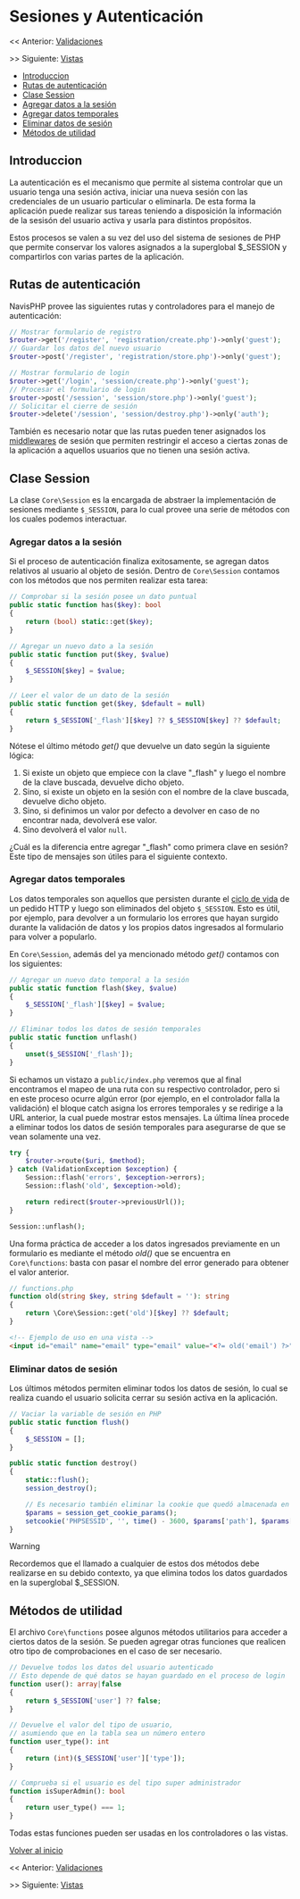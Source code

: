 # Sesiones y Autenticación

<< Anterior: [Validaciones](validaciones.md)

\>> Siguiente: [Vistas](vistas.md)

-   [Introduccion](#introduccion)
-   [Rutas de autenticación](#rutas-de-autenticación)
-   [Clase Session](#clase-session)
-   [Agregar datos a la sesión](#agregar-datos-a-la-sesión)
-   [Agregar datos temporales](#agregar-datos-temporales)
-   [Eliminar datos de sesión](#eliminar-datos-de-sesión)
-   [Métodos de utilidad](#métodos-de-utilidad)

## Introduccion

La autenticación es el mecanismo que permite al sistema controlar que un usuario tenga una sesión activa, iniciar una nueva sesión con las credenciales de un usuario particular o eliminarla. De esta forma la aplicación puede realizar sus tareas teniendo a disposición la información de la sesisón del usuario activa y usarla para distintos propósitos.

Estos procesos se valen a su vez del uso del sistema de sesiones de PHP que permite conservar los valores asignados a la superglobal $\_SESSION y compartirlos con varias partes de la aplicación.

## Rutas de autenticación

NavisPHP provee las siguientes rutas y controladores para el manejo de autenticación:

```php
// Mostrar formulario de registro
$router->get('/register', 'registration/create.php')->only('guest');
// Guardar los datos del nuevo usuario
$router->post('/register', 'registration/store.php')->only('guest');

// Mostrar formulario de login
$router->get('/login', 'session/create.php')->only('guest');
// Procesar el formulario de login
$router->post('/session', 'session/store.php')->only('guest');
// Solicitar el cierre de sesión
$router->delete('/session', 'session/destroy.php')->only('auth');
```

También es necesario notar que las rutas pueden tener asignados los [middlewares](routing_middlewares.md) de sesión que permiten restringir el acceso a ciertas zonas de la aplicación a aquellos usuarios que no tienen una sesión activa.

## Clase Session

La clase `Core\Session` es la encargada de abstraer la implementación de sesiones mediante `$_SESSION`, para lo cual provee una serie de métodos con los cuales podemos interactuar.

### Agregar datos a la sesión

Si el proceso de autenticación finaliza exitosamente, se agregan datos relativos al usuario al objeto de sesión. Dentro de `Core\Session` contamos con los métodos que nos permiten realizar esta tarea:

```php
// Comprobar si la sesión posee un dato puntual
public static function has($key): bool
{
    return (bool) static::get($key);
}

// Agregar un nuevo dato a la sesión
public static function put($key, $value)
{
    $_SESSION[$key] = $value;
}

// Leer el valor de un dato de la sesión
public static function get($key, $default = null)
{
    return $_SESSION['_flash'][$key] ?? $_SESSION[$key] ?? $default;
}
```

Nótese el último método _get()_ que devuelve un dato según la siguiente lógica:

1. Si existe un objeto que empiece con la clave "\_flash" y luego el nombre de la clave buscada, devuelve dicho objeto.
2. Sino, si existe un objeto en la sesión con el nombre de la clave buscada, devuelve dicho objeto.
3. Sino, si definimos un valor por defecto a devolver en caso de no encontrar nada, devolverá ese valor.
4. Sino devolverá el valor `null`.

¿Cuál es la diferencia entre agregar "\_flash" como primera clave en sesión? Este tipo de mensajes son útiles para el siguiente contexto.

### Agregar datos temporales

Los datos temporales son aquellos que persisten durante el [ciclo de vida](ciclo_vida.md) de un pedido HTTP y luego son eliminados del objeto `$_SESSION`. Esto es útil, por ejemplo, para devolver a un formulario los errores que hayan surgido durante la validación de datos y los propios datos ingresados al formulario para volver a popularlo.

En `Core\Session`, además del ya mencionado método _get()_ contamos con los siguientes:

```php
// Agregar un nuevo dato temporal a la sesión
public static function flash($key, $value)
{
    $_SESSION['_flash'][$key] = $value;
}

// Eliminar todos los datos de sesión temporales
public static function unflash()
{
    unset($_SESSION['_flash']);
}
```

Si echamos un vistazo a `public/index.php` veremos que al final encontramos el mapeo de una ruta con su respectivo controlador, pero si en este proceso ocurre algún error (por ejemplo, en el controlador falla la validación) el bloque catch asigna los errores temporales y se redirige a la URL anterior, la cual puede mostrar estos mensajes. La última línea procede a eliminar todos los datos de sesión temporales para asegurarse de que se vean solamente una vez.

```php
try {
    $router->route($uri, $method);
} catch (ValidationException $exception) {
    Session::flash('errors', $exception->errors);
    Session::flash('old', $exception->old);

    return redirect($router->previousUrl());
}

Session::unflash();
```

Una forma práctica de acceder a los datos ingresados previamente en un formulario es mediante el método _old()_ que se encuentra en `Core\functions`: basta con pasar el nombre del error generado para obtener el valor anterior.

```php
// functions.php
function old(string $key, string $default = ''): string
{
    return \Core\Session::get('old')[$key] ?? $default;
}
```

```html
<!-- Ejemplo de uso en una vista -->
<input id="email" name="email" type="email" value="<?= old('email') ?>" />
```

### Eliminar datos de sesión

Los últimos métodos permiten eliminar todos los datos de sesión, lo cual se realiza cuando el usuario solicita cerrar su sesión activa en la aplicación.

```php
// Vaciar la variable de sesión en PHP
public static function flush()
{
    $_SESSION = [];
}

public static function destroy()
{
    static::flush();
    session_destroy();

    // Es necesario también eliminar la cookie que quedó almacenada en el navegador
    $params = session_get_cookie_params();
    setcookie('PHPSESSID', '', time() - 3600, $params['path'], $params['domain'], $params['secure'], $params['httponly']);
}
```

> [!WARNING]
> Recordemos que el llamado a cualquier de estos dos métodos debe realizarse en su debido contexto, ya que elimina todos los datos guardados en la superglobal $\_SESSION.

## Métodos de utilidad

El archivo `Core\functions` posee algunos métodos utilitarios para acceder a ciertos datos de la sesión. Se pueden agregar otras funciones que realicen otro tipo de comprobaciones en el caso de ser necesario.

```php
// Devuelve todos los datos del usuario autenticado
// Esto depende de qué datos se hayan guardado en el proceso de login
function user(): array|false
{
    return $_SESSION['user'] ?? false;
}

// Devuelve el valor del tipo de usuario,
// asumiendo que en la tabla sea un número entero
function user_type(): int
{
    return (int)($_SESSION['user']['type']);
}

// Comprueba si el usuario es del tipo super administrador
function isSuperAdmin(): bool
{
    return user_type() === 1;
}
```

Todas estas funciones pueden ser usadas en los controladores o las vistas.

[Volver al inicio](#sesiones-y-autenticación)

<< Anterior: [Validaciones](validaciones.md)

\>> Siguiente: [Vistas](vistas.md)
